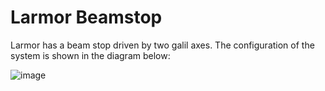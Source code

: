 # Larmor Beamstop

Larmor has a beam stop driven by two galil axes. The configuration of the system is shown in the diagram below:

![image](https://user-images.githubusercontent.com/10086797/27237547-6089f442-52c1-11e7-853d-0a0118a816ba.png)
